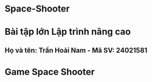 # Space-Shooter
<h1>Bài tập lớn Lập trình nâng cao</h1>
<h2>Họ và tên: Trần Hoài Nam - Mã SV: 24021581<h2>
<h1>Game Space Shooter</h1>
<p>